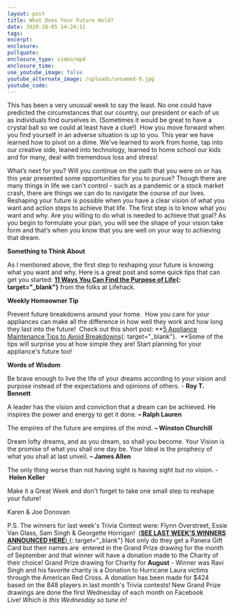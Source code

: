 ```yaml
---
layout: post
title: What Does Your Future Hold?
date: 2020-10-05 14:24:11
tags:
excerpt:
enclosure:
pullquote:
enclosure_type: video/mp4
enclosure_time:
use_youtube_image: false
youtube_alternate_image: /uploads/unnamed-9.jpg
youtube_code:
---
```


This has been a very unusual week to say the least. No one could have predicted the circumstances that our country, our president or each of us as individuals find ourselves in. (Sometimes it would be great to have a crystal ball so we could at least have a clue\!)&nbsp; How you move forward when you find yourself in an adverse situation is up to you. This year we have learned how to pivot on a dime. We've learned to work from home, tap into our creative side, leaned into technology, learned to home school our kids and for many, deal with tremendous loss and stress\!&nbsp;

What’s next for you? Will you continue on the path that you were on or has this year presented some opportunities for you to pursue? Though there are many things in life we can't control - such as a pandemic or a stock market crash, there are things we can do to navigate the course of our lives. Reshaping your future is possible when you have a clear vision of what you want and action steps to achieve that life. The first step is to know what you want and why. Are you willing to do what is needed to achieve that goal? As you begin to formulate your plan, you will see the shape of your vision take form and that’s when you know that you are well on your way to achieving that dream.

**Something to Think About**

As I mentioned above, the first step to reshaping your future is knowing what you want and why. Here is a great post and some quick tips that can get you started:&nbsp;**[11 Ways You Can Find the Purpose of Life](https://t.e2ma.net/click/jc549b/zwff20l/fp8o8d){: target="_blank"}**&nbsp;from the folks at Lifehack.&nbsp;

**Weekly Homeowner Tip**

Prevent future breakdowns around your home.&nbsp; How you care for your appliances can make all the difference in how well they work and how long they last into the future\!&nbsp; Check out this short post:&nbsp;**[5 Appliance Maintenance Tips to Avoid Breakdowns](https://t.e2ma.net/click/jc549b/zwff20l/vh9o8d){: target="_blank"}. &nbsp;**Some of the tips will surprise you at how simple they are\! Start planning for your appliance's future too\!

**Words of Wisdom**

Be brave enough to live the life of your dreams according to your vision and purpose instead of the expectations and opinions of others. -&nbsp;**Roy T. Bennett**

A leader has the vision and conviction that a dream can be achieved. He inspires the power and energy to get it done.&nbsp;**– Ralph Lauren**

The empires of the future are empires of the mind.&nbsp;**– Winston Churchill**

Dream lofty dreams, and as you dream, so shall you become. Your Vision is the promise of what you shall one day be. Your Ideal is the prophecy of what you shall at last unveil.&nbsp;**– James Allen**

The only thing worse than not having sight is having sight but no vision. -&nbsp;**Helen Keller**

Make it a Great Week and don't forget to take one small step to reshape your future\!

Karen & Joe Donovan

P.S. The winners for last week's Trivia Contest were: Flynn Overstreet, Essie Van Glass, Sam Singh & Georgette Horrigan\! &nbsp;[(**SEE LAST WEEK'S WINNERS ANNOUNCED HERE**)&nbsp;](https://t.e2ma.net/click/jc549b/zwff20l/baap8d){: target="_blank"}&nbsp;Not only do they get a Panera Gift Card but their names are&nbsp; entered in the Grand Prize drawing for the month of September and that winner will have a donation made to the Charity of their choice\! Grand Prize drawing for Charity for&nbsp;**August**&nbsp;- Winner was Ravi Singh and his favorite charity is a Donation to Hurricane Laura victims through the American Red Cross. A donation has been made for $424&nbsp; based on the 848 players in last month's Trivia contests\! New Grand Prize drawings are done the first Wednesday of each month on Facebook Live\!&nbsp;*Which is this Wednesday so tune in\!*